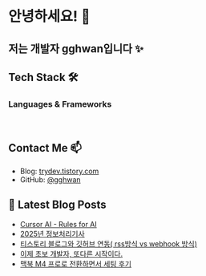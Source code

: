# 안녕하세요! 👋

## 저는 개발자 gghwan입니다 ✨

## Tech Stack 🛠

### Languages & Frameworks
<p>
  <img alt="" src= "https://img.shields.io/badge/JavaScript-F7DF1E?style=flat-square&logo=JavaScript&logoColor=white"/> 
  <img alt="" src= "https://img.shields.io/badge/TypeScript-black?logo=typescript&logoColor=blue"/>
</p>

## Contact Me 📫
- Blog: [trydev.tistory.com](https://trydev.tistory.com)
- GitHub: [@gghwan](https://github.com/gghwan)

## 📕 Latest Blog Posts
- [Cursor AI - Rules for AI](https://trydev.tistory.com/6)
- [2025년 정보처리기사](https://trydev.tistory.com/5)
- [티스토리 블로그와 깃허브 연동( rss방식  vs webhook 방식)](https://trydev.tistory.com/4)
- [이제 초보 개발자, 또다른 시작이다.](https://trydev.tistory.com/3)
- [맥북 M4 프로로 전환하면서 세팅 후기](https://trydev.tistory.com/2)
